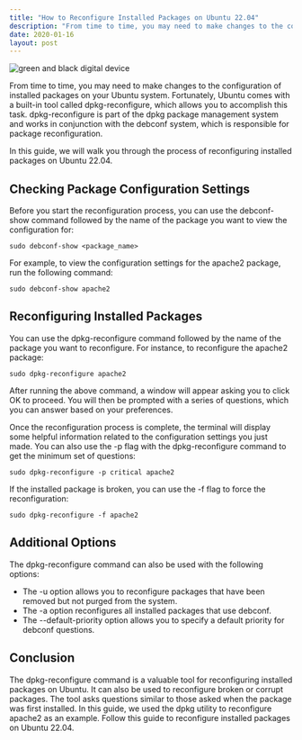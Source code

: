 ```yaml
---
title: "How to Reconfigure Installed Packages on Ubuntu 22.04"
description: "From time to time, you may need to make changes to the configuration of installed packages on your Ubuntu system. Fortunately, Ubuntu comes with a built-in tool called dpkg-reconfigure, which allows you to accomplish this task. dpkg-reconfigure is part of the dpkg package management system and works in conjunction with the debconf system, which is responsible for package reconfiguration."
date: 2020-01-16
layout: post
---
```


<article>
  <img alt="green and black digital device" src="https://images.unsplash.com/photo-1629654291663-b91ad427698f?crop=entropy&amp;cs=tinysrgb&amp;fit=max&amp;fm=jpg&amp;ixid=Mnw0NDU0NTZ8MHwxfHNlYXJjaHwxfHxIb3clMjB0byUyMFJlY29uZmlndXJlJTIwSW5zdGFsbGVkJTIwUGFja2FnZXMlMjBvbiUyMFVidW50dSUyMDIyLjA0fGVufDB8MHx8fDE2ODM2NjA5Mjc&amp;ixlib=rb-4.0.3&amp;q=80&amp;w=1080"/>
  <p>From time to time, you may need to make changes to the configuration of installed packages on your Ubuntu system. Fortunately, Ubuntu comes with a built-in tool called dpkg-reconfigure, which allows you to accomplish this task. dpkg-reconfigure is part of the dpkg package management system and works in conjunction with the debconf system, which is responsible for package reconfiguration.</p>
  <p>In this guide, we will walk you through the process of reconfiguring installed packages on Ubuntu 22.04.</p>
  <h2>Checking Package Configuration Settings</h2>
  <p>Before you start the reconfiguration process, you can use the debconf-show command followed by the name of the package you want to view the configuration for:</p>
  <pre><code>sudo debconf-show &lt;package_name&gt;</code></pre>
  <p>For example, to view the configuration settings for the apache2 package, run the following command:</p>
  <pre><code>sudo debconf-show apache2</code></pre>
  <h2>Reconfiguring Installed Packages</h2>
  <p>You can use the dpkg-reconfigure command followed by the name of the package you want to reconfigure. For instance, to reconfigure the apache2 package:</p>
  <pre><code>sudo dpkg-reconfigure apache2</code></pre>
  <p>After running the above command, a window will appear asking you to click OK to proceed. You will then be prompted with a series of questions, which you can answer based on your preferences.</p>
  <p>Once the reconfiguration process is complete, the terminal will display some helpful information related to the configuration settings you just made. You can also use the -p flag with the dpkg-reconfigure command to get the minimum set of questions:</p>
  <pre><code>sudo dpkg-reconfigure -p critical apache2</code></pre>
  <p>If the installed package is broken, you can use the -f flag to force the reconfiguration:</p>
  <pre><code>sudo dpkg-reconfigure -f apache2</code></pre>
  <h2>Additional Options</h2>
  <p>The dpkg-reconfigure command can also be used with the following options:</p>
  <ul>
    <li>The -u option allows you to reconfigure packages that have been removed but not purged from the system.</li>
    <li>The -a option reconfigures all installed packages that use debconf.</li>
    <li>The --default-priority option allows you to specify a default priority for debconf questions.</li>
  </ul>
  <h2>Conclusion</h2>
  <p>The dpkg-reconfigure command is a valuable tool for reconfiguring installed packages on Ubuntu. It can also be used to reconfigure broken or corrupt packages. The tool asks questions similar to those asked when the package was first installed. In this guide, we used the dpkg utility to reconfigure apache2 as an example. Follow this guide to reconfigure installed packages on Ubuntu 22.04.</p>
</article>